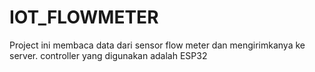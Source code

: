 # IOT_FLOWMETER
Project ini membaca data dari sensor flow meter dan mengirimkanya ke server. 
controller yang digunakan adalah ESP32
